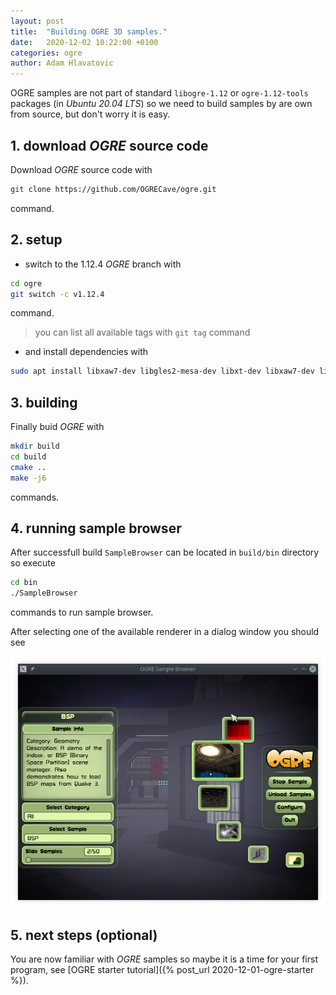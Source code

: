 ```yaml
---
layout: post
title:  "Building OGRE 3D samples."
date:   2020-12-02 10:22:00 +0100
categories: ogre
author: Adam Hlavatovic
---
```

OGRE samples are not part of standard `libogre-1.12` or `ogre-1.12-tools` packages (in *Ubuntu 20.04 LTS*) so we need to build samples by are own from source, but don't worry it is easy.

## 1. download *OGRE* source code 

Download *OGRE* source code with 

```bash
git clone https://github.com/OGRECave/ogre.git
```

command.

## 2. setup

- switch to the 1.12.4 *OGRE* branch with

```bash
cd ogre
git switch -c v1.12.4
```

command.

> you can list all available tags with `git tag` command

- and install dependencies with

```bash
sudo apt install libxaw7-dev libgles2-mesa-dev libxt-dev libxaw7-dev libsdl2-dev cmake pkg-config g++
```

## 3. building

Finally buid *OGRE* with

```bash
mkdir build
cd build
cmake ..
make -j6
```

commands.

## 4. running sample browser

After successfull build `SampleBrowser` can be located in `build/bin` directory so execute

```bash
cd bin
./SampleBrowser
```

commands to run sample browser.

After selecting one of the available renderer in a dialog window you should see

![SampleBrowser screenshot](/assets/image/ogre_sample_browser.jpg)

## 5. next steps (optional)

You are now familiar with *OGRE* samples so maybe it is a time for your first program, see [OGRE starter tutorial]({% post_url 2020-12-01-ogre-starter %}).


